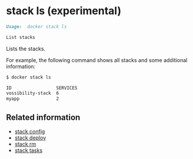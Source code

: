 <!--[metadata]>
+++
title = "stack ls"
description = "The stack ls command description and usage"
keywords = ["stack, ls"]
advisory = "experimental"
[menu.main]
parent = "smn_cli"
+++
<![end-metadata]-->

# stack ls (experimental)

```markdown
Usage:	docker stack ls

List stacks
```

Lists the stacks.

For example, the following command shows all stacks and some additional information:

```bash
$ docker stack ls

ID                 SERVICES
vossibility-stack  6
myapp              2
```

## Related information

* [stack config](stack_config.md)
* [stack deploy](stack_deploy.md)
* [stack rm](stack_rm.md)
* [stack tasks](stack_tasks.md)

